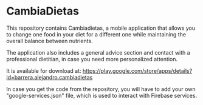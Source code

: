 # CambiaDietas

This repository contains Cambiadietas, a mobile application that allows you to change one food in your diet for a different one while maintaining the overall balance between nutrients. 

The application also includes a general advice section and contact with a professional dietitian, in case you need more personalized attention.

It is available for download at: https://play.google.com/store/apps/details?id=barrera.alejandro.cambiadietas

In case you get the code from the repository, you will have to add your own "google-services.json" file, which is used to interact with Firebase services.
